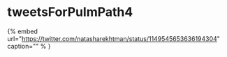 # tweetsForPulmPath4

{% embed url="https://twitter.com/natasharekhtman/status/1149545653636194304"  caption="" % }

